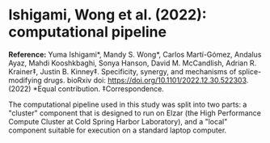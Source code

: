 # Ishigami, Wong et al. (2022): computational pipeline

**Reference:**
Yuma Ishigami\*, Mandy S. Wong\*, Carlos Martí-Gómez, Andalus Ayaz, Mahdi Kooshkbaghi, Sonya Hanson, David M. McCandlish, Adrian R. Krainer‡, Justin B. Kinney‡.  Specificity, synergy, and mechanisms of splice-modifying drugs. bioRxiv doi: https://doi.org/10.1101/2022.12.30.522303. (2022)
\*Equal contribution. 
‡Correspondence.

The computational pipeline used in this study was split into two parts: a "cluster" component that is designed to run on Elzar (the High Performance Compute Cluster  at Cold Spring Harbor Laboratory), and a "local" component suitable for execution on a standard laptop computer. 

<!-- Code for the cluster component is provided in the cluster/ directory. This code was configured specifically for the Elzar at CSHL and will likely have to be modified before it is run on a different cluster. To run this  pipeline, first download all Illumina sequencing data from SRA BioProject number PRJNA420342 and deposit into the directory cluster/data/illumina_runs/. These file names should match the file names listed in cluster/data/metadata.xlsx. The pipeline can then be run by executing

$ cd cluster

$ python2 run_pipeline.py

Note that this pipeline should be run under Python 2.7.11. 

Code for the local component is in the local/ directory. Unlike the cluster pipeline, this code should be run using Python >=3.6.3. First, copy the results from the cluster/saved directory to the local/from_pipeline directory. Next, download the human genome (both hg38.fa and hg19.fa) from the UCSC genome browser, decompress them, and place then in the data/ directory. Then do

$ cd local

$ python3 run_pipeline.py

This generates textual output (deposited in local/output/) as well as graphical output (deposited in local/plots). 
 -->
